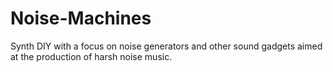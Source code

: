 # Noise-Machines
Synth DIY with a focus on noise generators and other sound gadgets aimed at the production of harsh noise music.
